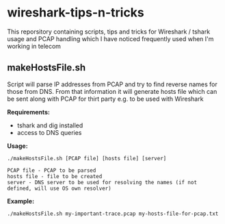 # wireshark-tips-n-tricks
This reporsitory containing scripts, tips and tricks for Wireshark / tshark usage and PCAP handling which I have noticed frequently used when I'm working in telecom

## makeHostsFile.sh
Script will parse IP addresses from PCAP and try to find reverse names for those from DNS. From that information it will generate hosts file which can be sent along with PCAP for thirt party e.g. to be used with Wireshark

**Requirements:**
- tshark and dig installed
- access to DNS queries

**Usage:**
```
./makeHostsFile.sh [PCAP file] [hosts file] [server]

PCAP file - PCAP to be parsed
hosts file - file to be created
server - DNS server to be used for resolving the names (if not defined, will use OS own resolver)
```

**Example:**
```
./makeHostsFile.sh my-important-trace.pcap my-hosts-file-for-pcap.txt
```
